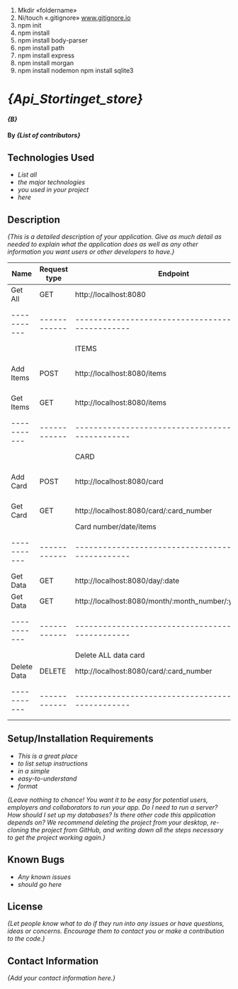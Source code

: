 1. Mkdir «foldername»
2. Ni/touch «.gitignore» www.gitignore.io
3. npm init
4. npm install
5. npm install body-parser
6. npm install path
7. npm install express
8. npm install morgan
9. npm install nodemon
   npm install sqlite3

# _{Api_Stortinget_store}_

#### _{B}_

#### By _**{List of contributors}**_

## Technologies Used

- _List all_
- _the major technologies_
- _you used in your project_
- _here_

## Description

_{This is a detailed description of your application. Give as much detail as needed to explain what the application does as well as any other information you want users or other developers to have.}_

| Name        | Request type | Endpoint                                               | Body                                                                    |
| ----------- | ------------ | ------------------------------------------------------ | ----------------------------------------------------------------------- |
| Get All     | GET          | http://localhost:8080                                  |                                                                         |
| ----------- | ------------ | ------------------------------------------------------ | ----------------------------------------------------------------------- |
|             |              | ITEMS                                                  |                                                                         |
| Add Items   | POST         | http://localhost:8080/items                            | {item:"string", value:"string", currency:"string", price:"number"}      |
| Get Items   | GET          | http://localhost:8080/items                            |                                                                         |
| ----------- | ------------ | ------------------------------------------------------ | ----------------------------------------------------------------------- |
|             |              | CARD                                                   |                                                                         |
| Add Card    | POST         | http://localhost:8080/card                             | {card_number:"number", store: "string", adress:"string", date:"string"} |
| Get Card    | GET          | http://localhost:8080/card/:card_number                |                                                                         |
|             |              | Card number/date/items                                 |                                                                         |
| ----------- | ------------ | ------------------------------------------------------ | ----------------------------------------------------------------------- |
| Get Data    | GET          | http://localhost:8080/day/:date                        |                                                                         |
| Get Data    | GET          | http://localhost:8080/month/:month_number/:year_number |                                                                         |
| ----------- | ------------ | ------------------------------------------------------ | ----------------------------------------------------------------------- |
|             |              | Delete ALL data card                                   |                                                                         |
| Delete Data | DELETE       | http://localhost:8080/card/:card_number                |                                                                         |
| ----------- | ------------ | ------------------------------------------------------ | ----------------------------------------------------------------------- |

## Setup/Installation Requirements

- _This is a great place_
- _to list setup instructions_
- _in a simple_
- _easy-to-understand_
- _format_

_{Leave nothing to chance! You want it to be easy for potential users, employers and collaborators to run your app. Do I need to run a server? How should I set up my databases? Is there other code this application depends on? We recommend deleting the project from your desktop, re-cloning the project from GitHub, and writing down all the steps necessary to get the project working again.}_

## Known Bugs

- _Any known issues_
- _should go here_

## License

_{Let people know what to do if they run into any issues or have questions, ideas or concerns. Encourage them to contact you or make a contribution to the code.}_

## Contact Information

_{Add your contact information here.}_
